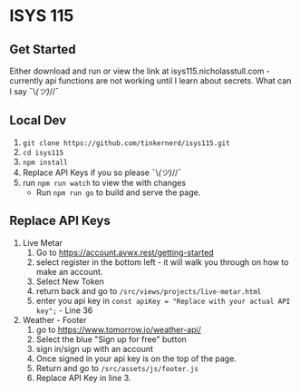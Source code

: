 # ISYS 115

## Get Started
Either download and run or view the link at isys115.nicholasstull.com - currently api functions are not working until I learn about secrets. 
What can I say ¯\\_(ツ)_//¯

## Local Dev

1. ```git clone https://github.com/tinkernerd/isys115.git```
2. ```cd isys115```
3. ```npm install```
4. Replace API Keys if you so please ¯\\_(ツ)_//¯
5. run ```npm run watch``` to view the with changes
    - Run ```npm run go``` to build and serve the page.

## Replace API Keys
1. Live Metar 
    1. Go to https://account.avwx.rest/getting-started
    2. select register in the bottom left - it will walk you through on how to make an account.
    3. Select New Token
    4. return back and go to ```/src/views/projects/live-metar.html```
    5. enter you api key in ```const apiKey = "Replace with your actual API key";``` - Line 36
2. Weather - Footer
    1. go to https://www.tomorrow.io/weather-api/
    2. Select the blue "Sign up for free" button
    3. sign in/sign up with an account
    4. Once signed in your api key is on the top of the page. 
    5. Return and go to ```/src/assets/js/footer.js```
    6. Replace API Key in line 3. 



